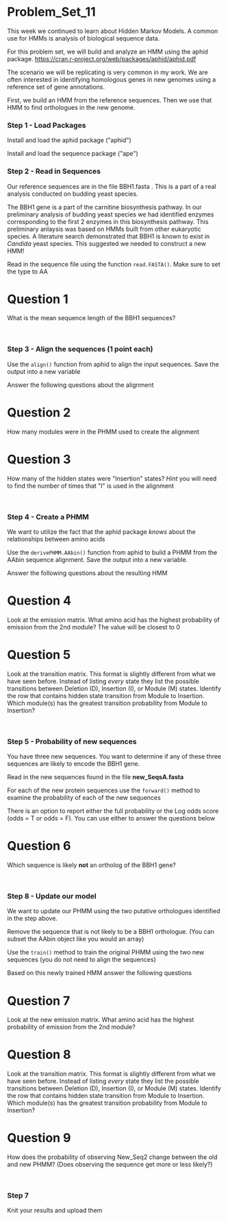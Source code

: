 # Problem_Set_11

This week we continued to learn about Hidden Markov Models. A common use for HMMs is analysis of biological sequence data. 

For this problem set, we will build and analyze an HMM using the aphid package. https://cran.r-project.org/web/packages/aphid/aphid.pdf

The scenario we will be replicating is very common in my work. We are often interested in identifying homologous genes in new genomes using a reference set of gene annotations. 

First, we build an HMM from the reference sequences. Then we use that HMM to find orthologues in the new genome. 

### Step 1 - Load Packages 

Install and load the aphid package ("aphid")

Install and load the sequence package ("ape")

### Step 2 - Read in Sequences 

Our reference sequences are in the file BBH1.fasta . This is a part of a real analysis conducted on budding yeast species. 

The BBH1 gene is a part of the carnitine biosynthesis pathway. In our preliminary analysis of budding yeast species we had identified enzymes corresponding to the first 2 enzymes in this biosynthesis pathway. This preliminary anlaysis was based on HMMs built from other eukaryotic species. A literature search demonstrated that BBH1 is known to exist in _Candida_ yeast species. This suggested we needed to construct a new HMM! 

Read in the sequence file using the function ```read.FASTA()```. Make sure to set the type to AA

# Question 1

What is the mean sequence length of the BBH1 sequences?

&nbsp;
&nbsp;

### Step 3 - Align the sequences (1 point each)

Use the ```align()``` function from aphid to align the input sequences. Save the output into a new variable

Answer the following questions about the alignment

# Question 2
How many modules were in the PHMM used to create the alignment

# Question 3
How many of the hidden states were "Insertion" states? _Hint_ you will need to find the number of times that "I" is used in the alignment

&nbsp;
&nbsp;

### Step 4 - Create a PHMM 

We want to utilize the fact that the aphid package _knows_ about the relationships between amino acids 

Use the ```derivePHMM.AAbin()``` function from aphid to build a PHMM from the AAbin sequence alignment. Save the output into a new variable.

Answer the following questions about the resulting HMM 

# Question 4

Look at the emission matrix. What amino acid has the highest probability of emission from the 2nd module? The value will be closest to 0

# Question 5
Look at the transition matrix. This format is slightly different from what we have seen before. Instead of listing _every_ state they list the possible transitions between Deletion (D), Insertion (I), or Module (M) states. Identify the row that contains hidden state transition from Module to Insertion. Which module(s) has the greatest transition probability from Module to Insertion? 
 
&nbsp;
&nbsp;

### Step 5 - Probability of new sequences 

You have three new sequences. You want to determine if any of these three sequences are likely to encode the BBH1 gene. 

Read in the new sequences found in the file **new_SeqsA.fasta**

For each of the new protein sequences use the ```forward()``` method to examine the probability of each of the new sequences

There is an option to report either the full probability or the Log odds score (odds = T or odds = F). You can use either to answer the questions below

# Question 6

Which sequence is likely **not** an ortholog of the BBH1 gene?

&nbsp;
&nbsp;

### Step 8 - Update our model

We want to update our PHMM using the two putative orthologues identified in the step above. 

Remove the sequence that is not likely to be a BBH1 orthologue. (You can subset the AAbin object like you would an array)

Use the ```train()``` method to train the original PHMM using the two new sequences (you do not need to align the sequences) 

Based on this newly trained HMM answer the following questions

# Question 7
Look at the new emission matrix. What amino acid has the highest probability of emission from the 2nd module?

# Question 8
Look at the transition matrix. This format is slightly different from what we have seen before. Instead of listing _every_ state they list the possible transitions between Deletion (D), Insertion (I), or Module (M) states. Identify the row that contains hidden state transition from Module to Insertion. Which module(s) has the greatest transition probability from Module to Insertion? 

# Question 9
How does the probability of observing New_Seq2 change between the old and new PHMM? (Does observing the sequence get more or less likely?)

&nbsp;
&nbsp;
### Step 7 

Knit your results and upload them 
